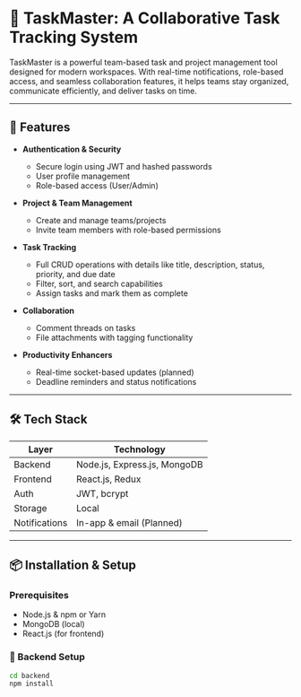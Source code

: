 # 🧠 TaskMaster: A Collaborative Task Tracking System

TaskMaster is a powerful team-based task and project management tool designed for modern workspaces. With real-time notifications, role-based access, and seamless collaboration features, it helps teams stay organized, communicate efficiently, and deliver tasks on time.

---

## 🚀 Features

- **Authentication & Security**
  - Secure login using JWT and hashed passwords
  - User profile management
  - Role-based access (User/Admin)

- **Project & Team Management**
  - Create and manage teams/projects
  - Invite team members with role-based permissions

- **Task Tracking**
  - Full CRUD operations with details like title, description, status, priority, and due date
  - Filter, sort, and search capabilities
  - Assign tasks and mark them as complete

- **Collaboration**
  - Comment threads on tasks
  - File attachments with tagging functionality

- **Productivity Enhancers**
  - Real-time socket-based updates (planned)
  - Deadline reminders and status notifications

---

## 🛠 Tech Stack

| Layer     | Technology               |
|----------|---------------------------|
| Backend  | Node.js, Express.js, MongoDB |
| Frontend | React.js, Redux            |
| Auth     | JWT, bcrypt                |
| Storage  | Local  |
| Notifications | In-app & email (Planned) |

---

## 📦 Installation & Setup

### Prerequisites

- Node.js & npm or Yarn
- MongoDB (local)
- React.js (for frontend)

### 🔧 Backend Setup

```bash
cd backend
npm install



